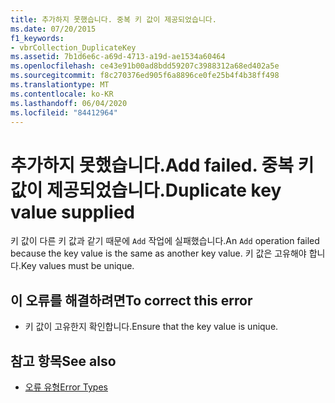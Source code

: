 ```yaml
---
title: 추가하지 못했습니다. 중복 키 값이 제공되었습니다.
ms.date: 07/20/2015
f1_keywords:
- vbrCollection_DuplicateKey
ms.assetid: 7b1d6e6c-a69d-4713-a19d-ae1534a60464
ms.openlocfilehash: ce43e91b00ad8bdd59207c3988312a68ed402a5e
ms.sourcegitcommit: f8c270376ed905f6a8896ce0fe25b4f4b38ff498
ms.translationtype: MT
ms.contentlocale: ko-KR
ms.lasthandoff: 06/04/2020
ms.locfileid: "84412964"
---
```

# <a name="add-failed-duplicate-key-value-supplied"></a><span data-ttu-id="0d45c-103">추가하지 못했습니다.</span><span class="sxs-lookup"><span data-stu-id="0d45c-103">Add failed.</span></span> <span data-ttu-id="0d45c-104">중복 키 값이 제공되었습니다.</span><span class="sxs-lookup"><span data-stu-id="0d45c-104">Duplicate key value supplied</span></span>
<span data-ttu-id="0d45c-105">키 값이 다른 키 값과 같기 때문에 `Add` 작업에 실패했습니다.</span><span class="sxs-lookup"><span data-stu-id="0d45c-105">An `Add` operation failed because the key value is the same as another key value.</span></span> <span data-ttu-id="0d45c-106">키 값은 고유해야 합니다.</span><span class="sxs-lookup"><span data-stu-id="0d45c-106">Key values must be unique.</span></span>  
  
## <a name="to-correct-this-error"></a><span data-ttu-id="0d45c-107">이 오류를 해결하려면</span><span class="sxs-lookup"><span data-stu-id="0d45c-107">To correct this error</span></span>  
  
- <span data-ttu-id="0d45c-108">키 값이 고유한지 확인합니다.</span><span class="sxs-lookup"><span data-stu-id="0d45c-108">Ensure that the key value is unique.</span></span>  
  
## <a name="see-also"></a><span data-ttu-id="0d45c-109">참고 항목</span><span class="sxs-lookup"><span data-stu-id="0d45c-109">See also</span></span>

- [<span data-ttu-id="0d45c-110">오류 유형</span><span class="sxs-lookup"><span data-stu-id="0d45c-110">Error Types</span></span>](../programming-guide/language-features/error-types.md)
